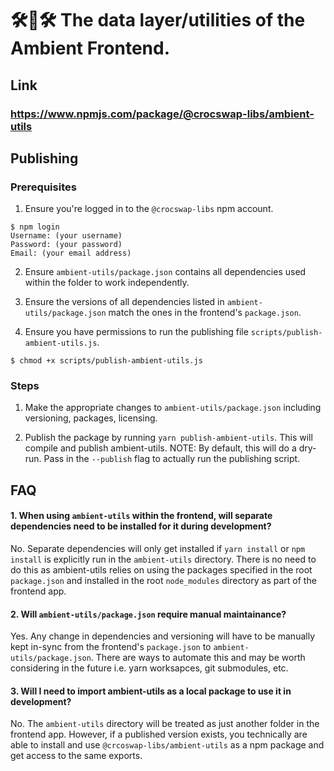 # 🛠🐊🛠 The data layer/utilities of the Ambient Frontend.

## Link

### https://www.npmjs.com/package/@crocswap-libs/ambient-utils

## Publishing

### Prerequisites

1. Ensure you're logged in to the `@crocswap-libs` npm account.

```
$ npm login
Username: (your username)
Password: (your password)
Email: (your email address)
```

2. Ensure `ambient-utils/package.json` contains all dependencies used within the folder to work independently.

3. Ensure the versions of all dependencies listed in `ambient-utils/package.json` match the ones in the frontend's `package.json`.

4. Ensure you have permissions to run the publishing file `scripts/publish-ambient-utils.js`. 
```
$ chmod +x scripts/publish-ambient-utils.js
```

### Steps

1. Make the appropriate changes to `ambient-utils/package.json` including versioning, packages, licensing.

2. Publish the package by running `yarn publish-ambient-utils`. This will compile and publish ambient-utils. NOTE: By default, this will do a dry-run. Pass in the `--publish` flag to actually run the publishing script.

## FAQ

#### 1. When using `ambient-utils` within the frontend, will separate dependencies need to be installed for it during development?
No. Separate dependencies will only get installed if `yarn install` or `npm install` is explicitly run in the `ambient-utils` directory. There is no need to do this as ambient-utils relies on using the packages specified in the root `package.json` and installed in the root `node_modules` directory as part of the frontend app.

#### 2. Will `ambient-utils/package.json` require manual maintainance?
Yes. Any change in dependencies and versioning will have to be manually kept in-sync from the frontend's `package.json` to `ambient-utils/package.json`. There are ways to automate this and may be worth considering in the future i.e. yarn worksapces, git submodules, etc.

#### 3. Will I need to import ambient-utils as a local package to use it in development?
No. The `ambient-utils` directory will be treated as just another folder in the frontend app. However, if a published version exists, you technically are able to install and use `@crcoswap-libs/ambient-utils` as a npm package and get access to the same exports.
